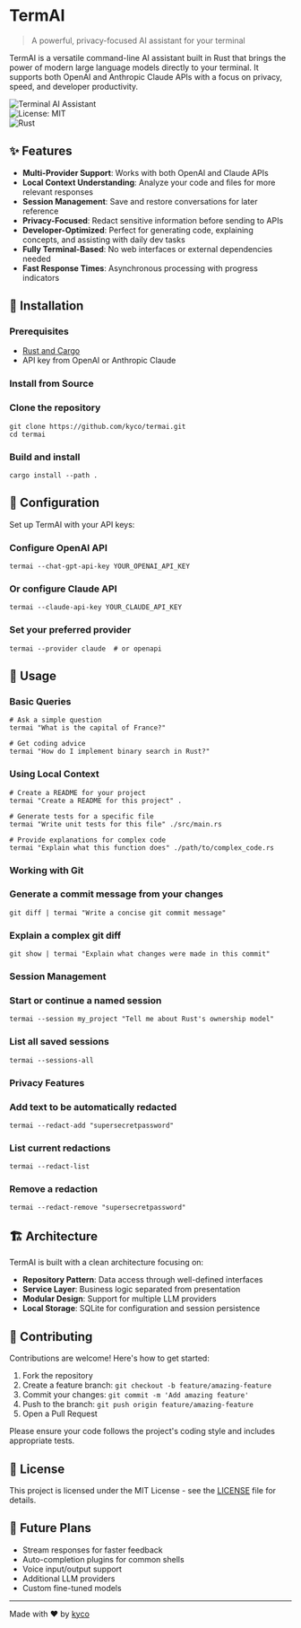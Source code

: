 # TermAI

> A powerful, privacy-focused AI assistant for your terminal

TermAI is a versatile command-line AI assistant built in Rust that brings the power of modern large language models directly to your terminal. It supports both OpenAI and Anthropic
Claude APIs with a focus on privacy, speed, and developer productivity.

![Terminal AI Assistant](https://img.shields.io/badge/Terminal-AI_Assistant-blueviolet)                                                                                                                            
![License: MIT](https://img.shields.io/badge/License-MIT-green.svg)                                                                                                                                                
![Rust](https://img.shields.io/badge/Rust-1.70+-orange.svg)

## ✨ Features

- **Multi-Provider Support**: Works with both OpenAI and Claude APIs
- **Local Context Understanding**: Analyze your code and files for more relevant responses
- **Session Management**: Save and restore conversations for later reference
- **Privacy-Focused**: Redact sensitive information before sending to APIs
- **Developer-Optimized**: Perfect for generating code, explaining concepts, and assisting with daily dev tasks
- **Fully Terminal-Based**: No web interfaces or external dependencies needed
- **Fast Response Times**: Asynchronous processing with progress indicators

## 🚀 Installation

### Prerequisites

- [Rust and Cargo](https://www.rust-lang.org/tools/install)
- API key from OpenAI or Anthropic Claude

### Install from Source

### Clone the repository

```                                                                                                                                                               
git clone https://github.com/kyco/termai.git
cd termai
```

### Build and install

```
cargo install --path .
```

## 🔧 Configuration

Set up TermAI with your API keys:

### Configure OpenAI API

```                                                                                                                                                               
termai --chat-gpt-api-key YOUR_OPENAI_API_KEY
```

### Or configure Claude API

```
termai --claude-api-key YOUR_CLAUDE_API_KEY
```

### Set your preferred provider

```                                                                                                                                                               
termai --provider claude  # or openapi
```

## 📖 Usage

### Basic Queries

```
# Ask a simple question
termai "What is the capital of France?"

# Get coding advice
termai "How do I implement binary search in Rust?"
```

### Using Local Context

```
# Create a README for your project
termai "Create a README for this project" .

# Generate tests for a specific file
termai "Write unit tests for this file" ./src/main.rs

# Provide explanations for complex code
termai "Explain what this function does" ./path/to/complex_code.rs
```

### Working with Git

### Generate a commit message from your changes

```
git diff | termai "Write a concise git commit message"
```

### Explain a complex git diff

```                                                                                                                                                               
git show | termai "Explain what changes were made in this commit"
```

### Session Management

### Start or continue a named session

```
termai --session my_project "Tell me about Rust's ownership model"
```

### List all saved sessions

```                                                                                                                                                               
termai --sessions-all
```

### Privacy Features

### Add text to be automatically redacted

```
termai --redact-add "supersecretpassword"
```

### List current redactions

```                                                                                                                                                               
termai --redact-list
```

### Remove a redaction

```
termai --redact-remove "supersecretpassword"
```

## 🏗️ Architecture

TermAI is built with a clean architecture focusing on:

- **Repository Pattern**: Data access through well-defined interfaces
- **Service Layer**: Business logic separated from presentation
- **Modular Design**: Support for multiple LLM providers
- **Local Storage**: SQLite for configuration and session persistence

## 🤝 Contributing

Contributions are welcome! Here's how to get started:

1. Fork the repository
2. Create a feature branch: `git checkout -b feature/amazing-feature`
3. Commit your changes: `git commit -m 'Add amazing feature'`
4. Push to the branch: `git push origin feature/amazing-feature`
5. Open a Pull Request

Please ensure your code follows the project's coding style and includes appropriate tests.

## 📄 License

This project is licensed under the MIT License - see the [LICENSE](LICENSE) file for details.

## 🔮 Future Plans

- Stream responses for faster feedback
- Auto-completion plugins for common shells
- Voice input/output support
- Additional LLM providers
- Custom fine-tuned models

---                                                                                                                                                                                                                

Made with ❤️ by [kyco](https://github.com/kyco)    
